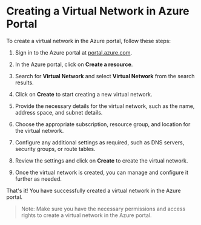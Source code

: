 # Creating a Virtual Network in Azure Portal

To create a virtual network in the Azure portal, follow these steps:

1. Sign in to the Azure portal at [portal.azure.com](https://portal.azure.com).

2. In the Azure portal, click on **Create a resource**.

3. Search for **Virtual Network** and select **Virtual Network** from the search results.

4. Click on **Create** to start creating a new virtual network.

5. Provide the necessary details for the virtual network, such as the name, address space, and subnet details.

6. Choose the appropriate subscription, resource group, and location for the virtual network.

7. Configure any additional settings as required, such as DNS servers, security groups, or route tables.

8. Review the settings and click on **Create** to create the virtual network.

9. Once the virtual network is created, you can manage and configure it further as needed.

That's it! You have successfully created a virtual network in the Azure portal.

> Note: Make sure you have the necessary permissions and access rights to create a virtual network in the Azure portal.
